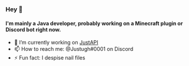 ### Hey 👋

#### I'm mainly a Java developer, probably working on a Minecraft plugin or Discord bot right now.

- 🔭 I’m currently working on [JustAPI](https://github.com/Justugh/JustAPI)
- 📫 How to reach me: @Justugh#0001 on Discord
- ⚡ Fun fact: I despise nail files
